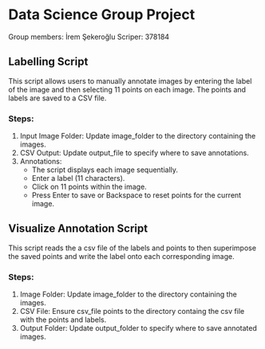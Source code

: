 # Data Science Group Project

Group members:
İrem Şekeroğlu Scriper: 378184

## Labelling Script
This script allows users to manually annotate images by entering the label of the image and then selecting 11 points on each image. The points and labels are saved to a CSV file.

### Steps:

1. Input Image Folder: Update image_folder to the directory containing the images.
2. CSV Output: Update output_file to specify where to save annotations.
3. Annotations:
    - The script displays each image sequentially.
    - Enter a label (11 characters).
    - Click on 11 points within the image.
    - Press Enter to save or Backspace to reset points for the current image.

## Visualize Annotation Script
This script reads the a csv file of the labels and points to then superimpose the saved points and write the label onto each corresponding image.

### Steps:
1. Image Folder: Update image_folder to the directory containing the images.
2. CSV File: Ensure csv_file points to the directory containg the csv file with the points and labels.
3. Output Folder: Update output_folder to specify where to save annotated images.
